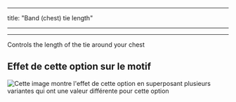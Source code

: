 - - -
title: "Band (chest) tie length"
- - -

***

Controls the length of the tie around your chest

## Effet de cette option sur le motif

![Cette image montre l'effet de cette option en superposant plusieurs variantes qui ont une valeur différente pour cette option](bee_bandtielength_sample.svg "Effet de cette option sur le motif")
